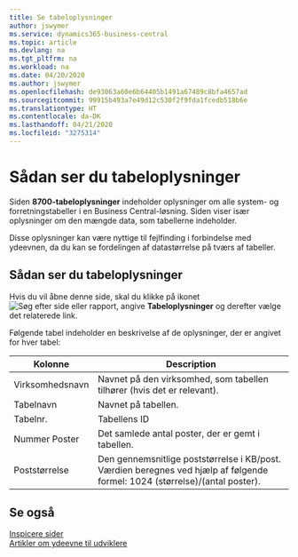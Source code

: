 ```yaml
---
title: Se tabeloplysninger
author: jswymer
ms.service: dynamics365-business-central
ms.topic: article
ms.devlang: na
ms.tgt_pltfrm: na
ms.workload: na
ms.date: 04/20/2020
ms.author: jswymer
ms.openlocfilehash: de93063a60e6b64405b1491a67489c8bfa4657ad
ms.sourcegitcommit: 99915b493a7e49d12c530f2f9fda1fcedb518b6e
ms.translationtype: HT
ms.contentlocale: da-DK
ms.lasthandoff: 04/21/2020
ms.locfileid: "3275314"
---
```

# <a name="viewing-table-information"></a>Sådan ser du tabeloplysninger

Siden **8700-tabeloplysninger** indeholder oplysninger om alle system- og forretningstabeller i en Business Central-løsning. Siden viser især oplysninger om den mængde data, som tabellerne indeholder.

Disse oplysninger kan være nyttige til fejlfinding i forbindelse med ydeevnen, da du kan se fordelingen af datastørrelse på tværs af tabeller.

## <a name="viewing-table-information"></a>Sådan ser du tabeloplysninger

Hvis du vil åbne denne side, skal du klikke på ikonet ![Søg efter side eller rapport](media/ui-search/search_small.png "Ikonet Søg efter side eller rapport"), angive **Tabeloplysninger** og derefter vælge det relaterede link.

Følgende tabel indeholder en beskrivelse af de oplysninger, der er angivet for hver tabel:

|Kolonne|Description|
|------|-----------|
|Virksomhedsnavn|Navnet på den virksomhed, som tabellen tilhører (hvis det er relevant).|
|Tabelnavn|Navnet på tabellen.|
|Tabelnr.|Tabellens ID|
|Nummer Poster|Det samlede antal poster, der er gemt i tabellen.|
|Poststørrelse|Den gennemsnitlige poststørrelse i KB/post. Værdien beregnes ved hjælp af følgende formel: 1024 (størrelse)/(antal poster). |

## <a name="see-also"></a>Se også

[Inspicere sider](across-inspect-page.md)  
[Artikler om ydeevne til udviklere](/dynamics365/business-central/dev-itpro/performance/performance-developer)  
